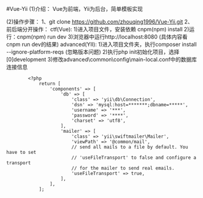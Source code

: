 #Vue-Yii
(1)介绍：
	Vue为前端，Yii为后台，简单模板实现

(2)操作步骤：
	1、git clone https://github.com/zhouqing1996/Vue-Yii.git
	2、前后端分开操作：
		ctf(Vue):
			1)进入项目文件，安装依赖 cnpm(npm) install
			2)运行：cnpm(npm) run dev
			3)浏览器中运行http://localhost:8080 (具体内容看cnpm run dev的结果)
		advanced(YII):
			1)进入项目文件夹，执行composer install --ignore-platform-reqs  (忽略版本问题)
			2)执行php init初始化项目，选择[0]development
			3)修改advanced\common\config\main-local.conf中的数据库连接信息
			
			<?php
				return [
					'components' => [
						'db' => [
							'class' => 'yii\db\Connection',
							'dsn' => 'mysql:host=*******;dbname=*****',
							'username' => '***',
							'password' => '****',
							'charset' => 'utf8',
						],
						'mailer' => [
							'class' => 'yii\swiftmailer\Mailer',
							'viewPath' => '@common/mail',
							// send all mails to a file by default. You have to set
							// 'useFileTransport' to false and configure a transport
							// for the mailer to send real emails.
							'useFileTransport' => true,
						],
					],
				];